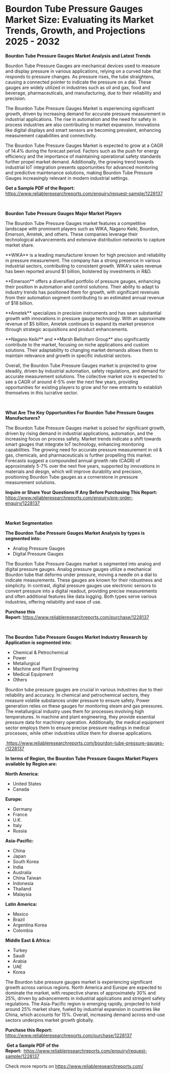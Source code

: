 <p><h1>Bourdon Tube Pressure Gauges Market Size: Evaluating its Market Trends, Growth, and Projections 2025 - 2032</h1></p><p><strong>Bourdon Tube Pressure Gauges Market Analysis and Latest Trends</strong></p>
<p><p>Bourdon Tube Pressure Gauges are mechanical devices used to measure and display pressure in various applications, relying on a curved tube that responds to pressure changes. As pressure rises, the tube straightens, causing a connected pointer to indicate the pressure on a dial. These gauges are widely utilized in industries such as oil and gas, food and beverage, pharmaceuticals, and manufacturing, due to their reliability and precision.</p><p>The Bourdon Tube Pressure Gauges Market is experiencing significant growth, driven by increasing demand for accurate pressure measurement in industrial applications. The rise in automation and the need for safety in process industries are also contributing to market expansion. Innovations like digital displays and smart sensors are becoming prevalent, enhancing measurement capabilities and connectivity.</p><p>The Bourdon Tube Pressure Gauges Market is expected to grow at a CAGR of 14.4% during the forecast period. Factors such as the push for energy efficiency and the importance of maintaining operational safety standards further propel market demand. Additionally, the growing trend towards industrial IoT integration presents opportunities for advanced monitoring and predictive maintenance solutions, making Bourdon Tube Pressure Gauges increasingly relevant in modern industrial settings.</p></p>
<p><strong>Get a Sample PDF of the Report:&nbsp;</strong> <a href="https://www.reliableresearchreports.com/enquiry/request-sample/1228137?utm_campaign=2146&utm_medium=2&utm_source=Github&utm_content=ia&utm_term=18022025&utm_id=bourdon-tube-pressure-gauges">https://www.reliableresearchreports.com/enquiry/request-sample/1228137</a></p>
<p>&nbsp;</p>
<p><strong>Bourdon Tube Pressure Gauges Major Market Players</strong></p>
<p><p>The Bourdon Tube Pressure Gauges market features a competitive landscape with prominent players such as WIKA, Nagano Keiki, Bourdon, Emerson, Ametek, and others. These companies leverage their technological advancements and extensive distribution networks to capture market share.</p><p>**WIKA** is a leading manufacturer known for high precision and reliability in pressure measurement. The company has a strong presence in various industrial sectors, contributing to consistent growth. WIKA's sales revenue has been reported around $1 billion, bolstered by investments in R&D.</p><p>**Emerson** offers a diversified portfolio of pressure gauges, enhancing their position in automation and control solutions. Their ability to adapt to industry trends has positioned them for growth, with significant revenues from their automation segment contributing to an estimated annual revenue of $18 billion.</p><p>**Ametek** specializes in precision instruments and has seen substantial growth with innovations in pressure gauge technology. With an approximate revenue of $5 billion, Ametek continues to expand its market presence through strategic acquisitions and product enhancements.</p><p>**Nagano Keiki** and **Marsh Bellofram Group** also significantly contribute to the market, focusing on niche applications and custom solutions. Their adaptability to changing market demands allows them to maintain relevance and growth in specific industrial sectors.</p><p>Overall, the Bourdon Tube Pressure Gauges market is projected to grow steadily, driven by industrial automation, safety regulations, and demand for accurate measurement solutions. The collective market size is expected to see a CAGR of around 4-5% over the next few years, providing opportunities for existing players to grow and for new entrants to establish themselves in this lucrative sector.</p></p>
<p>&nbsp;</p>
<p><strong>What Are The Key Opportunities For Bourdon Tube Pressure Gauges Manufacturers?</strong></p>
<p><p>The Bourdon Tube Pressure Gauges market is poised for significant growth, driven by rising demand in industrial applications, automation, and the increasing focus on process safety. Market trends indicate a shift towards smart gauges that integrate IoT technology, enhancing monitoring capabilities. The growing need for accurate pressure measurement in oil & gas, chemicals, and pharmaceuticals is further propelling this market. Forecasts suggest a compounded annual growth rate (CAGR) of approximately 5-7% over the next five years, supported by innovations in materials and design, which will improve durability and precision, positioning Bourdon Tube gauges as a cornerstone in pressure measurement solutions.</p></p>
<p><strong>Inquire or Share Your Questions If Any Before Purchasing This Report:</strong> <a href="https://www.reliableresearchreports.com/enquiry/pre-order-enquiry/1228137?utm_campaign=2146&utm_medium=2&utm_source=Github&utm_content=ia&utm_term=18022025&utm_id=bourdon-tube-pressure-gauges">https://www.reliableresearchreports.com/enquiry/pre-order-enquiry/1228137</a></p>
<p>&nbsp;</p>
<p><strong>Market Segmentation</strong></p>
<p><strong>The Bourdon Tube Pressure Gauges Market Analysis by types is segmented into:</strong></p>
<p><ul><li>Analog Pressure Gauges</li><li>Digital Pressure Gauges</li></ul></p>
<p><p>The Bourdon Tube Pressure Gauges market is segmented into analog and digital pressure gauges. Analog pressure gauges utilize a mechanical Bourdon tube that deforms under pressure, moving a needle on a dial to indicate measurements. These gauges are known for their robustness and simplicity. In contrast, digital pressure gauges use electronic sensors to convert pressure into a digital readout, providing precise measurements and often additional features like data logging. Both types serve various industries, offering reliability and ease of use.</p></p>
<p><strong>Purchase this Report:&nbsp;</strong><a href="https://www.reliableresearchreports.com/purchase/1228137?utm_campaign=2146&utm_medium=2&utm_source=Github&utm_content=ia&utm_term=18022025&utm_id=bourdon-tube-pressure-gauges">https://www.reliableresearchreports.com/purchase/1228137</a></p>
<p>&nbsp;</p>
<p><strong>The Bourdon Tube Pressure Gauges Market Industry Research by Application is segmented into:</strong></p>
<p><ul><li>Chemical & Petrochemical</li><li>Power</li><li>Metallurgical</li><li>Machine and Plant Engineering</li><li>Medical Equipment</li><li>Others</li></ul></p>
<p><p>Bourdon tube pressure gauges are crucial in various industries due to their reliability and accuracy. In chemical and petrochemical sectors, they measure volatile substances under pressure to ensure safety. Power generation relies on these gauges for monitoring steam and gas pressures. The metallurgical industry uses them for processes involving high temperatures. In machine and plant engineering, they provide essential pressure data for machinery operation. Additionally, the medical equipment sector employs them to ensure precise pressure readings in medical processes, while other industries utilize them for diverse applications.</p></p>
<p><a href="https://www.reliableresearchreports.com/bourdon-tube-pressure-gauges-r1228137?utm_campaign=2146&utm_medium=2&utm_source=Github&utm_content=ia&utm_term=18022025&utm_id=bourdon-tube-pressure-gauges">&nbsp;https://www.reliableresearchreports.com/bourdon-tube-pressure-gauges-r1228137</a></p>
<p><strong>In terms of Region, the Bourdon Tube Pressure Gauges Market Players available by Region are:</strong></p>
<p>
    <p> <strong> North America: </strong>
        <ul>
            <li>United States</li>
            <li>Canada</li>
        </ul>
        </p> 
    <p> <strong> Europe: </strong>
        <ul>
            <li>Germany</li>
            <li>France</li>
            <li>U.K.</li>
            <li>Italy</li>
            <li>Russia</li>
        </ul>
        </p> 
    <p> <strong> Asia-Pacific: </strong>
        <ul>
            <li>China</li>
            <li>Japan</li>
            <li>South Korea</li>
            <li>India</li>
            <li>Australia</li>
            <li>China Taiwan</li>
            <li>Indonesia</li>
            <li>Thailand</li>
            <li>Malaysia</li>
        </ul>
        </p> 
    <p> <strong> Latin America: </strong>
        <ul>
            <li>Mexico</li>
            <li>Brazil</li>
            <li>Argentina Korea</li>
            <li>Colombia</li>
        </ul>
        </p> 
    <p> <strong> Middle East & Africa: </strong>
        <ul>
            <li>Turkey</li>
            <li>Saudi</li>
            <li>Arabia</li>
            <li>UAE</li>
            <li>Korea</li>
        </ul>
    </p>
    </p>
<p><p>The Bourdon tube pressure gauges market is experiencing significant growth across various regions. North America and Europe are expected to dominate the market, with respective shares of approximately 30% and 25%, driven by advancements in industrial applications and stringent safety regulations. The Asia-Pacific region is emerging rapidly, projected to hold around 25% market share, fueled by industrial expansion in countries like China, which accounts for 15%. Overall, increasing demand across end-use sectors underpins market growth globally.</p></p>
<p><strong>Purchase this Report: </strong><a href="https://www.reliableresearchreports.com/purchase/1228137?utm_campaign=2146&utm_medium=2&utm_source=Github&utm_content=ia&utm_term=18022025&utm_id=bourdon-tube-pressure-gauges">https://www.reliableresearchreports.com/purchase/1228137</a></p>
<p>&nbsp;<strong>Get a Sample PDF of the Report:&nbsp;&nbsp;</strong><a href="https://www.reliableresearchreports.com/enquiry/request-sample/1228137?utm_campaign=2146&utm_medium=2&utm_source=Github&utm_content=ia&utm_term=18022025&utm_id=bourdon-tube-pressure-gauges">https://www.reliableresearchreports.com/enquiry/request-sample/1228137</a></p>
<p><strong></strong></p>
<p>Check more reports on <a href="https://www.reliableresearchreports.com/?utm_campaign=2146&utm_medium=2&utm_source=Github&utm_content=ia&utm_term=18022025&utm_id=bourdon-tube-pressure-gauges">https://www.reliableresearchreports.com/</a></p>